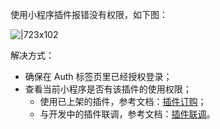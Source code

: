 使用小程序插件报错没有权限，如下图：

![|723x102](https://gw.alipayobjects.com/mdn/rms_dfc0fe/afts/img/A*-kfrQa_yz6MAAAAAAAAAAAAAARQnAQ#align=left&display=inline&height=166&margin=%5Bobject%20Object%5D&originHeight=284&originWidth=2020&status=done&style=none&width=1184)

解决方式：

- 确保在 Auth 标签页里已经授权登录；
- 查看当前小程序是否有该插件的使用权限；
   - 使用已上架的插件，参考文档：[插件订购](https://opendocs.alipay.com/mini/plugin/plugin-order)；
   - 与开发中的插件联调，参考文档：[插件联调](https://opendocs.alipay.com/mini/plugin/test)。
